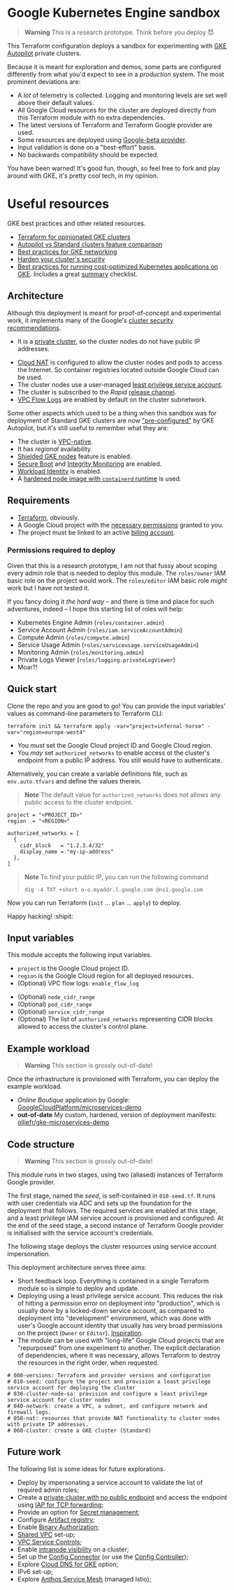 # Google Kubernetes Engine sandbox

> **Warning**
> This is a research prototype. Think before you deploy :smiling_imp:

This Terraform configuration deploys a sandbox for experimenting with [GKE Autopilot](https://cloud.google.com/kubernetes-engine/docs/concepts/autopilot-overview) private clusters.

Because it is meant for exploration and demos, some parts are configured differently from what you'd expect to see in a *production* system. The most prominent deviations are:

* A *lot* of telemetry is collected. Logging and monitoring levels are set well above their default values.
* All Google Cloud resources for the cluster are deployed directly from this Terraform module with no extra dependencies.
* The latest versions of Terraform and Terraform Google provider are used.
* Some resources are deployed using [Google-beta provider](https://registry.terraform.io/providers/hashicorp/google-beta/latest).
* Input validation is done on a "best-effort" basis.
* No backwards compatibility should be expected.

<!-- TODO research how Spot VMs work with Autopilot clusters
* [Spot VM instances](https://cloud.google.com/kubernetes-engine/docs/concepts/spot-vms) are used for cluster nodes by default.
-->

You have been warned! It's good fun, though, so feel free to fork and play around with GKE, it's pretty cool tech, in my opinion.

# Useful resources

GKE best practices and other related resources.

* [Terraform for opinionated GKE clusters](https://github.com/terraform-google-modules/terraform-google-kubernetes-engine)
* [Autopilot vs Standard clusters feature comparison](https://cloud.google.com/kubernetes-engine/docs/resources/autopilot-standard-feature-comparison)
* [Best practices for GKE networking](https://cloud.google.com/kubernetes-engine/docs/best-practices/networking)
* [Harden your cluster's security](https://cloud.google.com/kubernetes-engine/docs/how-to/hardening-your-cluster)
* [Best practices for running cost-optimized Kubernetes applications on GKE](https://cloud.google.com/architecture/best-practices-for-running-cost-effective-kubernetes-applications-on-gke). Includes a great [summary](https://cloud.google.com/architecture/best-practices-for-running-cost-effective-kubernetes-applications-on-gke#summary_of_best_practices) checklist.

## Architecture

Although this deployment is meant for proof-of-concept and experimental work, it implements many of the Google's [cluster security recommendations](https://cloud.google.com/kubernetes-engine/docs/how-to/hardening-your-cluster).

* It is a [private cluster], so the cluster nodes do not have public IP addresses.
<!-- * It has a _public endpoint_ with access limited to the _list of authorised control networks_; -->
<!-- * It has [Dataplane V2](https://cloud.google.com/blog/products/containers-kubernetes/bringing-ebpf-and-cilium-to-google-kubernetes-engine) enabled so it can enforce Network Policies; -->
<!-- * It uses [Spot VMs](https://cloud.google.com/compute/docs/instances/spot) for worker nodes. This reduces the running cost substantially. -->
* [Cloud NAT] is configured to allow the cluster nodes and pods to access the Internet. So container registries located outside Google Cloud can be used.
* The cluster nodes use a user-managed [least privilege service account].
* The cluster is subscribed to the _Rapid_ [release channel].
* [VPC Flow Logs] are enabled by default on the cluster subnetwork.

Some other aspects which used to be a thing when this sandbox was for deployment of Standard GKE clusters are now ["pre-configured"](https://cloud.google.com/kubernetes-engine/docs/resources/autopilot-standard-feature-comparison) by GKE Autopilot, but it's still useful to remember what they are:

* The cluster is [VPC-native](https://cloud.google.com/kubernetes-engine/docs/concepts/alias-ips).
* It has *regional* availability.
* [Shielded GKE nodes] feature is enabled.
* [Secure Boot] and [Integrity Monitoring] are enabled.
* [Workload Identity] is enabled.
* A [hardened node image with `containerd` runtime](https://cloud.google.com/kubernetes-engine/docs/concepts/using-containerd) is used.

[least privilege service account]: https://cloud.google.com/kubernetes-engine/docs/how-to/hardening-your-cluster#use_least_privilege_sa
[Cloud NAT]: https://cloud.google.com/nat/docs/overview
[private cluster]: https://cloud.google.com/kubernetes-engine/docs/concepts/private-cluster-concept
[Shielded GKE nodes]: https://cloud.google.com/kubernetes-engine/docs/how-to/shielded-gke-nodes
[release channel]:  https://cloud.google.com/kubernetes-engine/docs/concepts/release-channels
[Secure Boot]: https://cloud.google.com/compute/shielded-vm/docs/shielded-vm#secure-boot
[Integrity Monitoring]: https://cloud.google.com/compute/shielded-vm/docs/shielded-vm#integrity-monitoring
[Workload Identity]: https://cloud.google.com/kubernetes-engine/docs/concepts/workload-identity
[VPC Flow Logs]: https://cloud.google.com/vpc/docs/flow-logs

## Requirements

<!-- TODO ideally you want the versions to be auto-generated (Terraform plus providers) -->

* [Terraform](https://www.terraform.io/), obviously.
* A Google Cloud project with the [necessary permissions](#required-permissions) granted to you.
* The project must be linked to an active [billing account].

[billing account]: https://cloud.google.com/billing/docs/concepts#billing_account

### Permissions required to deploy

Given that this is a research prototype, I am not that fussy about scoping every admin role that is needed to deploy this module. The `roles/owner` IAM basic role on the project would work. The `roles/editor` IAM basic role *might* work but I have not tested it. 

<!--
The operator must have the permissions to enable new services, create service accounts, set IAM bindings at project level.
-->

If you fancy doing it *the hard way* &ndash; and there is time and place for such adventures, indeed &ndash; I hope this starting list of roles will help:

* Kubernetes Engine Admin (`roles/container.admin`)
* Service Account Admin (`roles/iam.serviceAccountAdmin`)
* Compute Admin (`roles/compute.admin`)
* Service Usage Admin (`roles/serviceusage.serviceUsageAdmin`)
* Monitoring Admin (`roles/monitoring.admin`)
* Private Logs Viewer (`roles/logging.privateLogViewer`)
* Moar?!

## Quick start

Clone the repo and you are good to go! You can provide the input variables' values as command-line parameters to Terraform CLI:

```shell
terraform init && terraform apply -var="project=infernal-horse" -var="region=europe-west4"
```

* You _must_ set the Google Cloud project ID and Google Cloud region.
* You _may_ set `authorized_networks` to enable access ot the cluster's endpoint from a public IP address. You still would have to authenticate.

Alternatively, you can create a variable definitions file, such as `env.auto.tfvars` and define the values therein.

> **Note**
> The default value for `authorized_networks` does not allows any public access to the cluster endpoint.

```hcl
project = "<PROJECT_ID>"
region  = "<REGION>"

authorized_networks = [
  {
    cidr_block   = "1.2.3.4/32"
    display_name = "my-ip-address"
  },
]
```

> **Note**
> To find your public IP, you can run the following command
>
>  ```shell
>  dig -4 TXT +short o-o.myaddr.l.google.com @ns1.google.com
>  ```

Now you can run Terraform (`init` ... `plan` ... `apply`) to deploy. 

Happy hacking! :shipit:

## Input variables

This module accepts the following input variables.

* `project` is the Google Cloud project ID.
* `region` is the Google Cloud region for all deployed resources.
* (Optional) VPC flow logs: `enable_flow_log`
<!-- * (Optional) `use_spot_vms` defines if Spot VMs should be used for cluster nodes. Default is `true`. -->
* (Optional) `node_cidr_range`
* (Optional) `pod_cidr_range`
* (Optional) `service_cidr_range`
* (Optional) The list of `authorized_networks` representing CIDR blocks allowed to access the cluster's control plane.

## Example workload

> **Warning**
> This section is grossly out-of-date!

Once the infrastructure is provisioned with Terraform, you can deploy the example workload.

* _Online Boutique_ application by Google: [GoogleCloudPlatform/microservices-demo]
* **out-of-date** My custom, hardened, version of deployment manifests: [olliefr/gke-microservices-demo]

[GoogleCloudPlatform/microservices-demo]: https://github.com/GoogleCloudPlatform/microservices-demo
[olliefr/gke-microservices-demo]: https://github.com/olliefr/gke-microservices-demo

## Code structure

> **Warning**
> This section is grossly out-of-date!

This module runs in two stages, using two (aliased) instances of Terraform Google provider.

The first stage, named the _seed_, is self-contained in `010-seed.tf`. It runs with user
credentials via ADC and sets up the foundation for the deployment that follows. The required
services are enabled at this stage, and a least privilege IAM service account is provisioned
and configured. At the end of the seed stage, a second instance of Terraform Google provider
is initialised with the service account's credentials.

The following stage deploys the cluster resources using service account impersonation.

This deployment architecture serves three aims:

* Short feedback loop. Everything is contained in a single Terraform module so is 
  simple to deploy and update.
* Deploying using a least privilege service account. This reduces the risk of 
  hitting a permission error on deployment into "production", which is usually done
  by a locked-down service account, as compared to deployment into "development" environment,
  which was done with user's Google account identity that usually has very broad permissions
  on the project (`Owner` or `Editor`). [Inspiration](https://cloud.google.com/blog/topics/developers-practitioners/using-google-cloud-service-account-impersonation-your-terraform-code).
* The module can be used with "long-life" Google Cloud projects that are "repurposed" from one
  experiment to another. The explicit declaration of dependencies, where it was necessary, allows
  Terraform to destroy the resources in the right order, when requested. 

```
# 000-versions: Terraform and provider versions and configuration
# 010-seed: configure the project and provision a least privilege service account for deploying the cluster
# 030-cluster-node-sa: provision and configure a least privilege service account for cluster nodes
# 040-network: create a VPC, a subnet, and configure network and firewall logs.
# 050-nat: resources that provide NAT functionality to cluster nodes with private IP addresses.
# 060-cluster: create a GKE cluster (Standard)
```

<!-- 
```
TODO enable audit log entries for used APIs:
https://registry.terraform.io/providers/hashicorp/google/latest/docs/resources/google_project_iam#google_project_iam_audit_config
```

```
TODO add moar Terraform outputs to give a decent summary of what the cluster is about (CIDR ranges, etc)
```
-->

## Future work

The following list is some ideas for future explorations.

* Deploy by impersonating a service account to validate the list of required admin roles;
* Create a [private cluster with no public endpoint][pcwnpe] and access the endpoint using [IAP for TCP forwarding];
* Provide an option for [Secret management];
* Configure [Artifact registry];
* Enable [Binary Authorization];
* [Shared VPC] set-up;
* [VPC Service Controls];
* Enable [intranode visibility] on a cluster;
* Set up the [Config Connector] (or use the [Config Controller]);
* Explore [Cloud DNS for GKE] option;
* IPv6 set-up;
* Explore [Anthos Service Mesh] (managed Istio);

[pcwnpe]: https://cloud.google.com/kubernetes-engine/docs/how-to/private-clusters#private_cp
[IAP for TCP forwarding]: https://cloud.google.com/iap/docs/using-tcp-forwarding
[Secret management]: https://cloud.google.com/kubernetes-engine/docs/how-to/hardening-your-cluster#secret_management
[Artifact registry]: https://cloud.google.com/artifact-registry/docs/overview
[Binary authorization]: https://cloud.google.com/binary-authorization/docs
[Cloud DNS for GKE]: https://cloud.google.com/kubernetes-engine/docs/how-to/cloud-dns
[Shared VPC]: https://cloud.google.com/vpc/docs/shared-vpc
[VPC Service Controls]: https://cloud.google.com/vpc-service-controls/docs/overview
[intranode visibility]: https://cloud.google.com/kubernetes-engine/docs/how-to/intranode-visibility
[Config Connector]: https://cloud.google.com/config-connector/docs/overview
[Config Controller]: https://cloud.google.com/anthos-config-management/docs/concepts/config-controller-overview
[Anthos Service Mesh]: https://cloud.google.com/service-mesh/docs/overview
